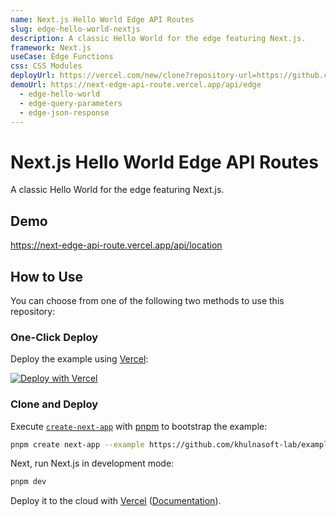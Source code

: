 ```yaml
---
name: Next.js Hello World Edge API Routes
slug: edge-hello-world-nextjs
description: A classic Hello World for the edge featuring Next.js.
framework: Next.js
useCase: Edge Functions
css: CSS Modules
deployUrl: https://vercel.com/new/clone?repository-url=https://github.com/khulnasoft-lab/examples/tree/main/functions/hello-world-next&project-name=edge-hello-world-nextjs&repository-name=edge-hello-world-nextjs
demoUrl: https://next-edge-api-route.vercel.app/api/edge
  - edge-hello-world
  - edge-query-parameters
  - edge-json-response
---
```


# Next.js Hello World Edge API Routes

A classic Hello World for the edge featuring Next.js.

## Demo

https://next-edge-api-route.vercel.app/api/location

## How to Use

You can choose from one of the following two methods to use this repository:

### One-Click Deploy

Deploy the example using [Vercel](https://vercel.com?utm_source=github&utm_medium=readme&utm_campaign=vercel-examples):

[![Deploy with Vercel](https://vercel.com/button)](https://vercel.com/new/git/external?repository-url=https://github.com/khulnasoft-lab/examples/tree/main/edge-functions/hello-world-next&project-name=edge-hello-world-nextjs&repository-name=edge-hello-world-nextjs)

### Clone and Deploy

Execute [`create-next-app`](https://github.com/khulnasoft-lab/next.js/tree/canary/packages/create-next-app) with [pnpm](https://pnpm.io/installation) to bootstrap the example:

```bash
pnpm create next-app --example https://github.com/khulnasoft-lab/examples/tree/main/edge-functions/hello-world-next edge-hello-world-nextjs
```

Next, run Next.js in development mode:

```bash
pnpm dev
```

Deploy it to the cloud with [Vercel](https://vercel.com/new?utm_source=github&utm_medium=readme&utm_campaign=edge-middleware-eap) ([Documentation](https://nextjs.org/docs/deployment)).
